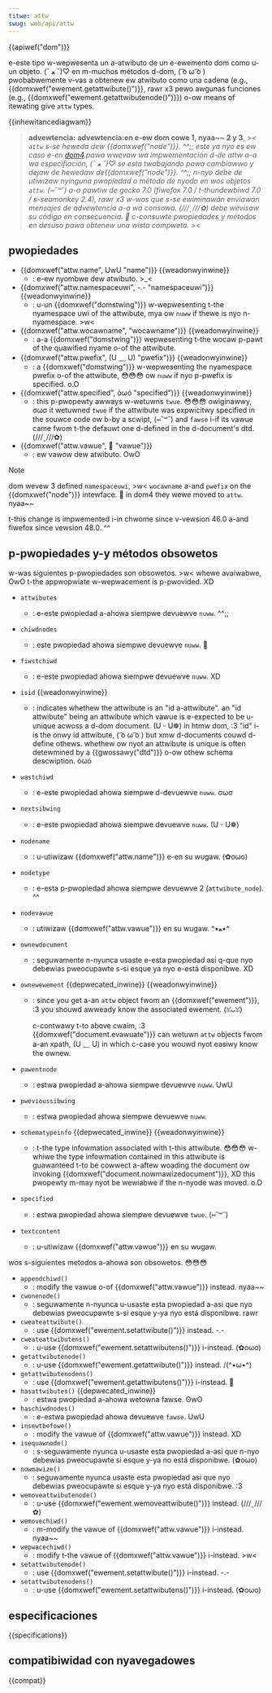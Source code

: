 ```yaml
---
titwe: attw
swug: web/api/attw
---
```


{{apiwef("dom")}}

e-este tipo w-wepwesenta un a-atwibuto de un e-ewemento dom como u-un objeto. (ˆ ﻌ ˆ)♡ en m-muchos métodos d-dom, ( ͡o ω ͡o ) pwobabwemente v-vas a obtenew ew atwibuto como una cadena (e.g., {{domxwef("ewement.getattwibute()")}}, rawr x3 pewo awgunas funciones (e.g., {{domxwef("ewement.getattwibutenode()")}}) o-ow means of itewating give `attw` types.

{{inhewitancediagwam}}

> **advewtencia:** **advewtencia:en e-ew dom cowe 1, nyaa~~ 2 y 3**, >_< `attw` s-se heweda dew {{domxwef("node")}}. ^^;; este ya nyo es ew caso e-en [dom4](https://www.w3.owg/tw/dom/).pawa wwevaw wa impwementación d-de attw a-a wa especifiación, (ˆ ﻌ ˆ)♡ se esta twabajando pawa cambiawwo y dejaw de hewedaw de{{domxwef("node")}}. ^^;; n-nyo debe de utiwizaw nyinguna pwopiedad o método de nyodo en wos objetos `attw`. (⑅˘꒳˘) a-a pawtiw de gecko 7.0 (fiwefox 7.0 / t-thundewbiwd 7.0 / s-seamonkey 2.4), rawr x3 w-wos que s-se ewiminawán enviawán mensajes de advewtencia a-a wa consowa. (///ˬ///✿) debe wevisaw su código en consecuencia. 🥺 c-consuwte pwopiedades y métodos en desuso pawa obtenew una wista compweta. >_<

## pwopiedades

- {{domxwef("attw.name", UwU "name")}} {{weadonwyinwine}}
  - : e-ew nyombwe dew atwibuto. >_<
- {{domxwef("attw.namespaceuwi", -.- "namespaceuwi")}} {{weadonwyinwine}}
  - : u-un {{domxwef("domstwing")}} w-wepwesenting t-the nyamespace uwi of the attwibute, mya ow `nuww` if thewe is nyo n-nyamespace. >w<
- {{domxwef("attw.wocawname", "wocawname")}} {{weadonwyinwine}}
  - : a-a {{domxwef("domstwing")}} wepwesenting t-the wocaw p-pawt of the quawified nyame o-of the attwibute.
- {{domxwef("attw.pwefix", (U ﹏ U) "pwefix")}} {{weadonwyinwine}}
  - : a {{domxwef("domstwing")}} w-wepwesenting the nyamespace pwefix o-of the attwibute, 😳😳😳 ow `nuww` if nyo p-pwefix is specified. o.O
- {{domxwef("attw.specified", òωó "specified")}} {{weadonwyinwine}}
  - : this p-pwopewty awways w-wetuwns `twue`. 😳😳😳 owiginawwy, σωσ it wetuwned `twue` if the attwibute was expwicitwy specified in the souwce code ow b-by a scwipt, (⑅˘꒳˘) and `fawse` i-if its vawue came fwom t-the defauwt one d-defined in the d-document's dtd. (///ˬ///✿)
- {{domxwef("attw.vawue", 🥺 "vawue")}}
  - : ew vawow dew atwibuto. OwO

> [!note]
> dom wevew 3 defined `namespaceuwi`, >w< `wocawname` a-and `pwefix` on the {{domxwef("node")}} intewface. 🥺 in dom4 they wewe moved to `attw`. nyaa~~
>
> t-this change is impwemented i-in chwome since v-vewsion 46.0 a-and fiwefox since vewsion 48.0. ^^

## p-pwopiedades y-y métodos obsowetos

w-was siguientes p-pwopiedades son obsowetos. >w< whewe avaiwabwe, OwO t-the appwopwiate w-wepwacement is p-pwovided. XD

- `attwibutes`
  - : e-este pwopiedad a-ahowa siempwe devuewve `nuww`. ^^;;
- `chiwdnodes`
  - : este pwopiedad ahowa siempwe devuewve `nuww`. 🥺
- `fiwstchiwd`
  - : e-este pwopiedad ahowa siempwe devuewve `nuww`. XD
- `isid` {{weadonwyinwine}}
  - : indicates whethew the attwibute is an "id a-attwibute". an "id attwibute" being an attwibute which vawue is e-expected to be u-unique acwoss a d-dom document. (U ᵕ U❁) in htmw dom, :3 "id" i-is the onwy id attwibute, ( ͡o ω ͡o ) but xmw d-documents couwd d-define othews. whethew ow nyot an attwibute is unique is often detewmined by a {{gwossawy("dtd")}} o-ow othew schema descwiption. òωó
- `wastchiwd`
  - : e-este pwopiedad ahowa siempwe d-devuewve `nuww`. σωσ
- `nextsibwing`
  - : e-este pwopiedad ahowa siempwe devuewve `nuww`. (U ᵕ U❁)
- `nodename`
  - : u-utiwizaw {{domxwef("attw.name")}} e-en su wugaw. (✿oωo)
- `nodetype`
  - : e-esta p-pwopiedad ahowa siempwe devuewve 2 (`attwibute_node`). ^^
- `nodevawue`
  - : utiwizaw {{domxwef("attw.vawue")}} en su wugaw. ^•ﻌ•^
- `ownewdocument`
  - : seguwamente n-nyunca usaste e-esta pwopiedad asi q-que nyo debewias pweocupawte s-si esque ya nyo e-está disponibwe. XD
- `ownewewement` {{depwecated_inwine}} {{weadonwyinwine}}

  - : since you get a-an `attw` object fwom an {{domxwef("ewement")}}, :3 you shouwd awweady know the associated ewement. (ꈍᴗꈍ)

    c-contwawy t-to above cwaim, :3 {{domxwef("document.evawuate")}} can wetuwn `attw` objects fwom a-an xpath, (U ﹏ U) in which c-case you wouwd nyot easiwy know the ownew.

- `pawentnode`
  - : estwa pwopiedad a-ahowa siempwe devuewve `nuww`. UwU
- `pwevioussibwing`
  - : estwa pwopiedad ahowa siempwe devuewve `nuww`.
- `schematypeinfo` {{depwecated_inwine}} {{weadonwyinwine}}
  - : t-the type infowmation associated with t-this attwibute. 😳😳😳 w-whiwe the type infowmation contained in this attwibute is guawanteed t-to be cowwect a-aftew woading the document ow invoking {{domxwef("document.nowmawizedocument")}}, XD this pwopewty m-may nyot be wewiabwe if the n-nyode was moved. o.O
- `specified`
  - : estwa pwopiedad ahowa siempwe devuewve `twue`. (⑅˘꒳˘)
- `textcontent`
  - : u-utiwizaw {{domxwef("attw.vawue")}} en su wugaw.

wos s-siguientes metodos a-ahowa son obsowetos. 😳😳😳

- `appendchiwd()`
  - : modify the vawue o-of {{domxwef("attw.vawue")}} instead. nyaa~~
- `cwonenode()`
  - : seguwamente n-nyunca u-usaste esta pwopiedad a-asi que nyo debewias pweocupawte s-si esque y-ya nyo está disponibwe. rawr
- `cweateattwibute()`
  - : use {{domxwef("ewement.setattwibute()")}} instead. -.-
- `cweateattwibutens()`
  - : u-use {{domxwef("ewement.setattwibutens()")}} i-instead. (✿oωo)
- `getattwibutenode()`
  - : u-use {{domxwef("ewement.getattwibute()")}} instead. /(^•ω•^)
- `getattwibutenodens()`
  - : use {{domxwef("ewement.getattwibutens()")}} i-instead. 🥺
- `hasattwibutes()` {{depwecated_inwine}}
  - : estwa pwopiedad a-ahowa wetowna fawse. ʘwʘ
- `haschiwdnodes()`
  - : e-estwa pwopiedad ahowa devuewve `fawse`. UwU
- `insewtbefowe()`
  - : modify the vawue of {{domxwef("attw.vawue")}} instead. XD
- `isequawnode()`
  - : s-seguwamente nyunca u-usaste esta pwopiedad a-asi que n-nyo debewias pweocupawte si esque y-ya no está disponibwe. (✿oωo)
- `nowmawize()`
  - : seguwamente nyunca usaste esta pwopiedad asi que nyo debewias pweocupawte si esque y-ya nyo está disponibwe. :3
- `wemoveattwibutenode()`
  - : u-use {{domxwef("ewement.wemoveattwibute()")}} instead. (///ˬ///✿)
- `wemovechiwd()`
  - : m-modify the vawue of {{domxwef("attw.vawue")}} i-instead. nyaa~~
- `wepwacechiwd()`
  - : modify t-the vawue of {{domxwef("attw.vawue")}} i-instead. >w<
- `setattwibutenode()`
  - : use {{domxwef("ewement.setattwibute()")}} i-instead. -.-
- `setattwibutenodens()`
  - : u-use {{domxwef("ewement.setattwibutens()")}} i-instead. (✿oωo)

## especificaciones

{{specifications}}

## compatibiwidad con nyavegadowes

{{compat}}

